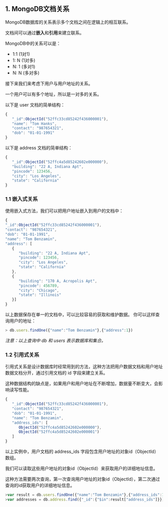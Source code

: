 ## 1. MongoDB文档关系

MongoDB数据库的关系表示多个文档之间在逻辑上的相互联系。

文档间可以通过**嵌入**和**引用**来建立联系。

MongoDB中的关系可以是：

- 1:1 (1对1)
- 1: N (1对多)
- N: 1 (多对1)
- N: N (多对多)

接下来我们来考虑下用户与用户地址的关系。

一个用户可以有多个地址，所以是一对多的关系。

以下是 user 文档的简单结构：
```javascript
{
   "_id":ObjectId("52ffc33cd85242f436000001"),
   "name": "Tom Hanks",
   "contact": "987654321",
   "dob": "01-01-1991"
}
```
以下是 address 文档的简单结构：
```javascript
{
   "_id":ObjectId("52ffc4a5d85242602e000000"),
   "building": "22 A, Indiana Apt",
   "pincode": 123456,
   "city": "Los Angeles",
   "state": "California"
}
```
### 1.1 嵌入式关系
使用嵌入式方法，我们可以把用户地址嵌入到用户的文档中：
```javascript
{
"_id":ObjectId("52ffc33cd85242f436000001"),
"contact": "987654321",
"dob": "01-01-1991",
"name": "Tom Benzamin",
"address": [
   {
      "building": "22 A, Indiana Apt",
      "pincode": 123456,
      "city": "Los Angeles",
      "state": "California"
   },
   {
      "building": "170 A, Acropolis Apt",
      "pincode": 456789,
      "city": "Chicago",
      "state": "Illinois"
   }]
}
```

以上数据保存在单一的文档中，可以比较容易的获取和维护数据。 你可以这样查询用户的地址：

```javascript
> db.users.findOne({"name":"Tom Benzamin"},{"address":1})
```
*注意：以上查询中 db 和 users 表示数据库和集合。*

### 1.2 引用式关系
引用式关系是设计数据库时经常用到的方法，这种方法把用户数据文档和用户地址数据文档分开，通过引用文档的 id 字段来建立关系。

这种数据结构的缺点是，如果用户和用户地址在不断增加，数据量不断变大，会影响读写性能。
```javascript
{
   "_id":ObjectId("52ffc33cd85242f436000001"),
   "contact": "987654321",
   "dob": "01-01-1991",
   "name": "Tom Benzamin",
   "address_ids": [
      ObjectId("52ffc4a5d85242602e000000"),
      ObjectId("52ffc4a5d85242602e000001")
   ]
}
```
以上实例中，用户文档的 address_ids 字段包含用户地址的对象id（ObjectId）数组。

我们可以读取这些用户地址的对象id（ObjectId）来获取用户的详细地址信息。

这种方法需要两次查询，第一次查询用户地址的对象id（ObjectId），第二次通过查询的id获取用户的详细地址信息。
```javascript
>var result = db.users.findOne({"name":"Tom Benzamin"},{"address_ids":1})
>var addresses = db.address.find({"_id":{"$in":result["address_ids"]}})
```
